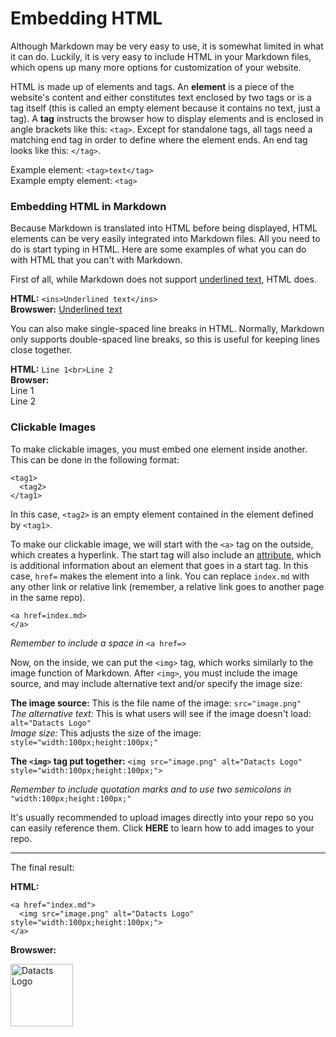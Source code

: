 # Embedding HTML

Although Markdown may be very easy to use, it is somewhat limited in what it can do. Luckily, it is very easy to include HTML in your Markdown files, which opens up many more options for customization of your website.

HTML is made up of elements and tags. An **element** is a piece of the website's content and either constitutes text enclosed by two tags or is a tag itself (this is called an empty element because it contains no text, just a tag). A **tag** instructs the browser how to display elements and is enclosed in angle brackets like this: `<tag>`. Except for standalone tags, all tags need a matching end tag in order to define where the element ends. An end tag looks like this: `</tag>`.

Example element: `<tag>text</tag>`<br>
Example empty element: `<tag>`

### Embedding HTML in Markdown

Because Markdown is translated into HTML before being displayed, HTML elements can be very easily integrated into Markdown files. All you need to do is start typing in HTML. Here are some examples of what you can do with HTML that you can't with Markdown.

First of all, while Markdown does not support <ins>underlined text</ins>, HTML does.

**HTML:** `<ins>Underlined text</ins>` <br>
**Browswer:** <ins>Underlined text</ins>

You can also make single-spaced line breaks in HTML. Normally, Markdown only supports double-spaced line breaks, so this is useful for keeping lines close together.

**HTML:** `Line 1<br>Line 2`<br>**Browser:**<br>Line 1<br>Line 2

### Clickable Images ###

To make clickable images, you must embed one element inside another. This can be done in the following format:

```
<tag1>
  <tag2>
</tag1>
```

In this case, `<tag2>` is an empty element contained in the element defined by `<tag1>`.

To make our clickable image, we will start with the `<a>` tag on the outside, which creates a hyperlink. The start tag will also include an <ins>attribute</ins>, which is additional information about an element that goes in a start tag. In this case, `href=` makes the element into a link. You can replace `index.md` with any other link or relative link (remember, a relative link goes to another page in the same repo).

```
<a href=index.md>
</a>
```

*Remember to include a space in* `<a href=>`

Now, on the inside, we can put the `<img>` tag, which works similarly to the image function of Markdown. After `<img>`, you must include the image source, and may include alternative text and/or specify the image size:

**The image source:** This is the file name of the image: `src="image.png"`<br>
*The alternative text:* This is what users will see if the image doesn't load: `alt="Datacts Logo"`<br>
*Image size:* This adjusts the size of the image: `style="width:100px;height:100px;"`

**The `<img>` tag put together:** `<img src="image.png" alt="Datacts Logo" style="width:100px;height:100px;">`

*Remember to include quotation marks and to use two semicolons in* `"width:100px;height:100px;"`

It's usually recommended to upload images directly into your repo so you can easily reference them. Click **HERE** to learn how to add images to your repo.

---

The final result:

**HTML:**

```
<a href="index.md">
  <img src="image.png" alt="Datacts Logo" style="width:100px;height:100px;">
</a>
```

**Browswer:**

<a href="index.md">
  <img src="image.png" alt="Datacts Logo" style="width:100px;height:100px;">
</a>
